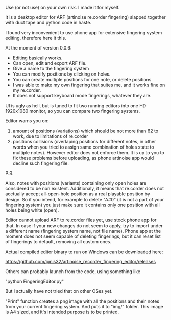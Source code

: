 Use (or not use) on your own risk. I made it for myself.

It is a desktop editor for  ARF (artinoise re.corder fingering) slapped together with duct tape and python code in haste.

I found very inconvenient to use phone app for extensive fingering system editing, therefore here it this.


At the moment of version 0.0.6:


* Editing basically works.
* Can  open, edit and export ARF file.
* Give a name to the fingering system
* You can modify positions by clicking on holes.
* You can create multiple positions for one note, or delete positions
* I was able to make my own fingering that suites me, and it works fine on my re.corder.
* It does not support keyboard mode fingerings, whatever they are.

UI is ugly as hell, but is tuned to fit  two running editors into one HD 1920x1080 monitor, so you can compare two fingering systems.
 
Editor warns  you on:
1) amount of positions (variations)   which should be not more than 62 to work, due to limitations of re.corder
2) positions collisions (overlaping positions for different notes, in other words when you tried to assign same combination of holes state to multiple notes).
However editor does not enforce them.
It is up to you to fix these problems before uploading, as phone artinoise app would decline such fingering file.

P.S. 

Also, notes with positions (variants) containing only open holes are considered to be non existent. 
Additionaly, it means that re.corder does not acctually accept all-open-hole position as a real playable position by design.
So if you intend, for example to delete "A#0" (it is not a part of your fingering system) you just make sure it contains only one position with all holes being white (open).


Editor cannot upload ARF to re.corder files yet, use stock phone app for that. 
In case if your new changes do not seem to apply, try to import under a different name (fingering system name, not file name).
Phone app at the moment does not seem capable of deleting fingerings, but it can reset list of fingerings to default, removing all custom ones.


Actual compiled editor binary to run on Windows can be downloaded here:

https://github.com/ignis32/artinoise_recorder_fingering_editor/releases


Others can probably launch from the code, using something like 

"python FingeringEditor.py"

But I actually have not tried that on other OSes yet.



"Print" function creates a png image with all the positions and their notes from your current fingering system. And puts it to "img/" folder.
This image is A4 sized, and it's intended purpose is to be printed.
